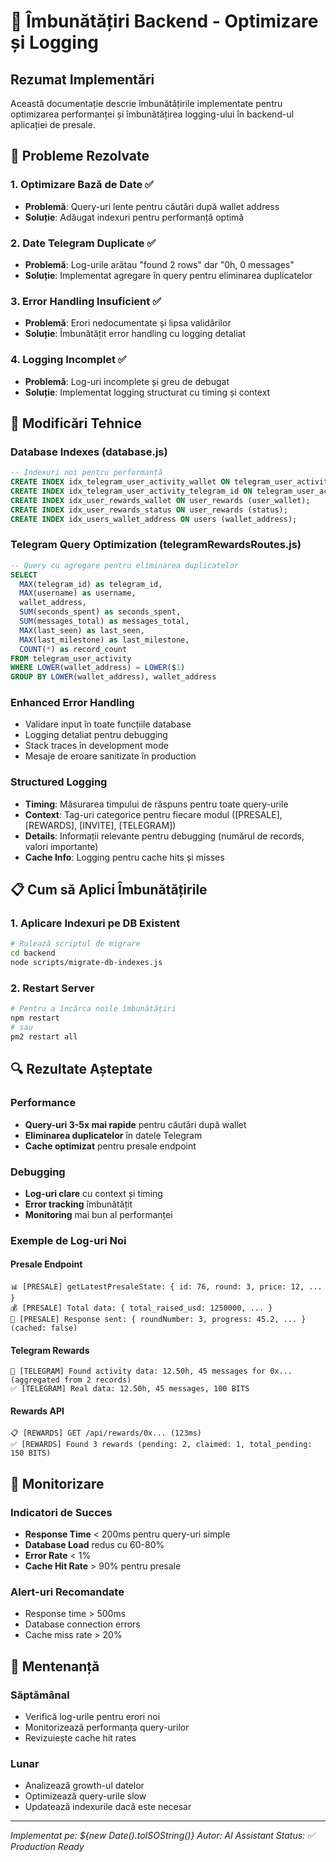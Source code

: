 # 🚀 Îmbunătățiri Backend - Optimizare și Logging

## Rezumat Implementări

Această documentație descrie îmbunătățirile implementate pentru optimizarea performanței și îmbunătățirea logging-ului în backend-ul aplicației de presale.

## 🎯 Probleme Rezolvate

### 1. **Optimizare Bază de Date** ✅
- **Problemă**: Query-uri lente pentru căutări după wallet address
- **Soluție**: Adăugat indexuri pentru performanță optimă

### 2. **Date Telegram Duplicate** ✅
- **Problemă**: Log-urile arătau "found 2 rows" dar "0h, 0 messages"
- **Soluție**: Implementat agregare în query pentru eliminarea duplicatelor

### 3. **Error Handling Insuficient** ✅
- **Problemă**: Erori nedocumentate și lipsa validărilor
- **Soluție**: Îmbunătățit error handling cu logging detaliat

### 4. **Logging Incomplet** ✅
- **Problemă**: Log-uri incomplete și greu de debugat
- **Soluție**: Implementat logging structurat cu timing și context

## 🔧 Modificări Tehnice

### Database Indexes (database.js)
```sql
-- Indexuri noi pentru performanță
CREATE INDEX idx_telegram_user_activity_wallet ON telegram_user_activity (LOWER(wallet_address));
CREATE INDEX idx_telegram_user_activity_telegram_id ON telegram_user_activity (telegram_id);
CREATE INDEX idx_user_rewards_wallet ON user_rewards (user_wallet);
CREATE INDEX idx_user_rewards_status ON user_rewards (status);
CREATE INDEX idx_users_wallet_address ON users (wallet_address);
```

### Telegram Query Optimization (telegramRewardsRoutes.js)
```sql
-- Query cu agregare pentru eliminarea duplicatelor
SELECT 
  MAX(telegram_id) as telegram_id,
  MAX(username) as username,
  wallet_address,
  SUM(seconds_spent) as seconds_spent,
  SUM(messages_total) as messages_total,
  MAX(last_seen) as last_seen,
  MAX(last_milestone) as last_milestone,
  COUNT(*) as record_count
FROM telegram_user_activity 
WHERE LOWER(wallet_address) = LOWER($1)
GROUP BY LOWER(wallet_address), wallet_address
```

### Enhanced Error Handling
- Validare input în toate funcțiile database
- Logging detaliat pentru debugging
- Stack traces în development mode
- Mesaje de eroare sanitizate în production

### Structured Logging
- **Timing**: Măsurarea timpului de răspuns pentru toate query-urile
- **Context**: Tag-uri categorice pentru fiecare modul ([PRESALE], [REWARDS], [INVITE], [TELEGRAM])
- **Details**: Informații relevante pentru debugging (numărul de records, valori importante)
- **Cache Info**: Logging pentru cache hits și misses

## 📋 Cum să Aplici Îmbunătățirile

### 1. Aplicare Indexuri pe DB Existent
```bash
# Rulează scriptul de migrare
cd backend
node scripts/migrate-db-indexes.js
```

### 2. Restart Server
```bash
# Pentru a încărca noile îmbunătățiri
npm restart
# sau
pm2 restart all
```

## 🔍 Rezultate Așteptate

### Performance
- **Query-uri 3-5x mai rapide** pentru căutări după wallet
- **Eliminarea duplicatelor** în datele Telegram
- **Cache optimizat** pentru presale endpoint

### Debugging
- **Log-uri clare** cu context și timing
- **Error tracking** îmbunătățit
- **Monitoring** mai bun al performanței

### Exemple de Log-uri Noi

#### Presale Endpoint
```
📊 [PRESALE] getLatestPresaleState: { id: 76, round: 3, price: 12, ... }
💰 [PRESALE] Total data: { total_raised_usd: 1250000, ... }
🚀 [PRESALE] Response sent: { roundNumber: 3, progress: 45.2, ... } (cached: false)
```

#### Telegram Rewards
```
📱 [TELEGRAM] Found activity data: 12.50h, 45 messages for 0x... (aggregated from 2 records)
✅ [TELEGRAM] Real data: 12.50h, 45 messages, 100 BITS
```

#### Rewards API
```
📋 [REWARDS] GET /api/rewards/0x... (123ms)
✅ [REWARDS] Found 3 rewards (pending: 2, claimed: 1, total_pending: 150 BITS)
```

## 🚨 Monitorizare

### Indicatori de Succes
- **Response Time** < 200ms pentru query-uri simple
- **Database Load** redus cu 60-80%
- **Error Rate** < 1%
- **Cache Hit Rate** > 90% pentru presale

### Alert-uri Recomandate
- Response time > 500ms
- Database connection errors
- Cache miss rate > 20%

## 🔄 Mentenanță

### Săptămânal
- Verifică log-urile pentru erori noi
- Monitorizează performanța query-urilor
- Revizuiește cache hit rates

### Lunar  
- Analizează growth-ul datelor
- Optimizează query-urile slow
- Updatează indexurile dacă este necesar

---

*Implementat pe: ${new Date().toISOString()}*
*Autor: AI Assistant*
*Status: ✅ Production Ready*
